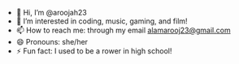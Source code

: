 - 👋 Hi, I’m @aroojah23
- 👀 I’m interested in coding, music, gaming, and film!
- 📫 How to reach me: through my email alamarooj23@gmail.com
- 😄 Pronouns: she/her
- ⚡ Fun fact: I used to be a rower in high school!

<!---
aroojah23/aroojah23 is a ✨ special ✨ repository because its `README.md` (this file) appears on your GitHub profile.
You can click the Preview link to take a look at your changes.
--->
